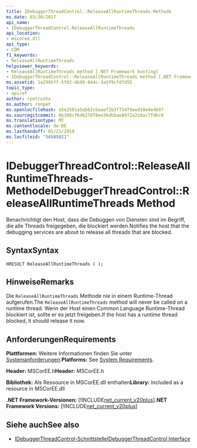 ```yaml
---
title: IDebuggerThreadControl::ReleaseAllRuntimeThreads-Methode
ms.date: 03/30/2017
api_name:
- IDebuggerThreadControl.ReleaseAllRuntimeThreads
api_location:
- mscoree.dll
api_type:
- COM
f1_keywords:
- ReleaseAllRuntimeThreads
helpviewer_keywords:
- ReleaseAllRuntimeThreads method [.NET Framework hosting]
- IDebuggerThreadControl::ReleaseAllRuntimeThreads method [.NET Framework hosting]
ms.assetid: 1a2995ff-5f02-4b49-84dc-3a5f9cfd7d55
topic_type:
- apiref
author: rpetrusha
ms.author: ronpet
ms.openlocfilehash: a5e2501a5ab62c6aaef2b3f754f9eed10e4e4b97
ms.sourcegitcommit: 6b308cf6d627d78ee36dbbae8972a310ac7fd6c8
ms.translationtype: MT
ms.contentlocale: de-DE
ms.lasthandoff: 01/23/2019
ms.locfileid: "54505021"
---
```

# <a name="idebuggerthreadcontrolreleaseallruntimethreads-method"></a><span data-ttu-id="33260-102">IDebuggerThreadControl::ReleaseAllRuntimeThreads-Methode</span><span class="sxs-lookup"><span data-stu-id="33260-102">IDebuggerThreadControl::ReleaseAllRuntimeThreads Method</span></span>
<span data-ttu-id="33260-103">Benachrichtigt den Host, dass die Debuggen von Diensten sind im Begriff, die alle Threads freigegeben, die blockiert werden.</span><span class="sxs-lookup"><span data-stu-id="33260-103">Notifies the host that the debugging services are about to release all threads that are blocked.</span></span>  
  
## <a name="syntax"></a><span data-ttu-id="33260-104">Syntax</span><span class="sxs-lookup"><span data-stu-id="33260-104">Syntax</span></span>  
  
```  
HRESULT ReleaseAllRuntimeThreads ( );  
```  
  
## <a name="remarks"></a><span data-ttu-id="33260-105">Hinweise</span><span class="sxs-lookup"><span data-stu-id="33260-105">Remarks</span></span>  
 <span data-ttu-id="33260-106">Die `ReleaseAllRuntimeThreads` Methode nie in einem Runtime-Thread aufgerufen.</span><span class="sxs-lookup"><span data-stu-id="33260-106">The `ReleaseAllRuntimeThreads` method will never be called on a runtime thread.</span></span> <span data-ttu-id="33260-107">Wenn der Host einen Common Language Runtime-Thread blockiert ist, sollte er es jetzt freigeben.</span><span class="sxs-lookup"><span data-stu-id="33260-107">If the host has a runtime thread blocked, it should release it now.</span></span>  
  
## <a name="requirements"></a><span data-ttu-id="33260-108">Anforderungen</span><span class="sxs-lookup"><span data-stu-id="33260-108">Requirements</span></span>  
 <span data-ttu-id="33260-109">**Plattformen:** Weitere Informationen finden Sie unter [Systemanforderungen](../../../../docs/framework/get-started/system-requirements.md).</span><span class="sxs-lookup"><span data-stu-id="33260-109">**Platforms:** See [System Requirements](../../../../docs/framework/get-started/system-requirements.md).</span></span>  
  
 <span data-ttu-id="33260-110">**Header:** MSCorEE.h</span><span class="sxs-lookup"><span data-stu-id="33260-110">**Header:** MSCorEE.h</span></span>  
  
 <span data-ttu-id="33260-111">**Bibliothek:** Als Ressource in MSCorEE.dll enthalten</span><span class="sxs-lookup"><span data-stu-id="33260-111">**Library:** Included as a resource in MSCorEE.dll</span></span>  
  
 <span data-ttu-id="33260-112">**.NET Framework-Versionen:** [!INCLUDE[net_current_v20plus](../../../../includes/net-current-v20plus-md.md)]</span><span class="sxs-lookup"><span data-stu-id="33260-112">**.NET Framework Versions:** [!INCLUDE[net_current_v20plus](../../../../includes/net-current-v20plus-md.md)]</span></span>  
  
## <a name="see-also"></a><span data-ttu-id="33260-113">Siehe auch</span><span class="sxs-lookup"><span data-stu-id="33260-113">See also</span></span>
- [<span data-ttu-id="33260-114">IDebuggerThreadControl-Schnittstelle</span><span class="sxs-lookup"><span data-stu-id="33260-114">IDebuggerThreadControl Interface</span></span>](../../../../docs/framework/unmanaged-api/hosting/idebuggerthreadcontrol-interface.md)
